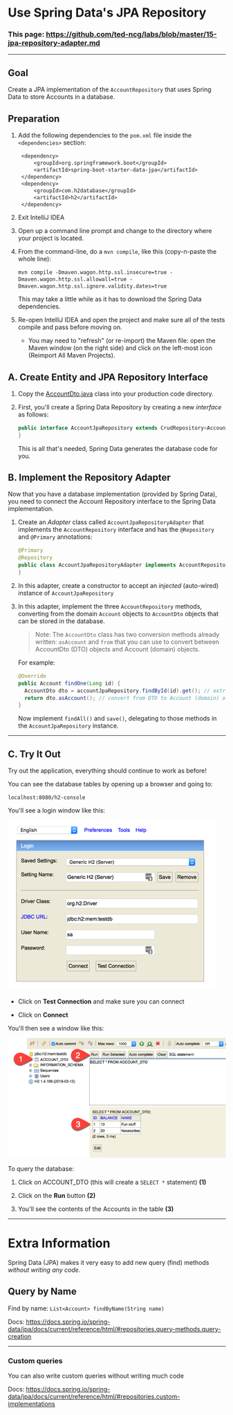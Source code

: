 # Use Spring Data's JPA Repository

### This page: https://github.com/ted-ncg/labs/blob/master/15-jpa-repository-adapter.md

----

## Goal 

Create a JPA implementation of the `AccountRepository` that uses Spring Data to store Accounts in a database.

## Preparation

1. Add the following dependencies to the `pom.xml` file inside the `<dependencies>` section:

        <dependency>
            <groupId>org.springframework.boot</groupId>
            <artifactId>spring-boot-starter-data-jpa</artifactId>
        </dependency>
        <dependency>
            <groupId>com.h2database</groupId>
            <artifactId>h2</artifactId>
        </dependency>

1. Exit IntelliJ IDEA 

1. Open up a command line prompt and change to the directory where your project is located.

1. From the command-line, do a `mvn compile`, like this (copy-n-paste the whole line):

   ```
   mvn compile -Dmaven.wagon.http.ssl.insecure=true -Dmaven.wagon.http.ssl.allowall=true -Dmaven.wagon.http.ssl.ignore.validity.dates=true
   ```
   
   This may take a little while as it has to download the Spring Data dependencies.
   
1. Re-open IntelliJ IDEA and open the project and make sure all of the tests compile and pass before moving on.

    * You may need to "refresh" (or re-import) the Maven file:
      open the Maven window (on the right side) and click on the left-most icon
      (Reimport All Maven Projects).

## A. Create Entity and JPA Repository Interface

1. Copy the [AccountDto.java](AccountDto.java) class into your production code directory.

1. First, you'll create a Spring Data Repository by creating a new *interface* as follows:

    ```java
    public interface AccountJpaRepository extends CrudRepository<AccountDto, Long> {
    }
    ```

   This is all that's needed, Spring Data generates the database code for you.

## B. Implement the Repository Adapter

Now that you have a database implementation (provided by Spring Data), you need to connect the Account Repository
interface to the Spring Data implementation.

1. Create an *Adapter* class called `AccountJpaRepositoryAdapter` that implements the `AccountRepository` interface
   and has the `@Repository` and `@Primary` annotations:

    ```java
    @Primary
    @Repository
    public class AccountJpaRepositoryAdapter implements AccountRepository {
    }
    ```

1. In this adapter, create a constructor to accept an *injected* (auto-wired) instance of `AccountJpaRepository`

1. In this adapter, implement the three `AccountRepository` methods, 
   converting from the domain `Account` objects to `AccountDto` objects that can be stored in the database.
   
   >Note: The `AccountDto` class has two conversion methods already written: `asAccount` and `from`
   >that you can use to convert between AccountDto (DTO) objects and Account (domain) objects.
   
   For example: 

    ```java
    @Override
    public Account findOne(Long id) {
      AccountDto dto = accountJpaRepository.findById(id).get(); // extract from Optional
      return dto.asAccount(); // convert from DTO to Account (domain) object
    }    
    ```

    Now implement `findAll()` and `save()`, delegating to those methods in the `AccountJpaRepository` instance.

----

## C. Try It Out

Try out the application, everything should continue to work as before!

You can see the database tables by opening up a browser and going to:

```
localhost:8080/h2-console
```

You'll see a login window like this:

![](h2console-login.png)

* Click on **Test Connection** and make sure you can connect

* Click on **Connect** 

You'll then see a window like this:

![](h2console-select.png)

To query the database:

1. Click on ACCOUNT_DTO (this will create a `SELECT *` statement) **(1)**

1. Click on the **Run** button **(2)**

1. You'll see the contents of the Accounts in the table **(3)**

----

# Extra Information

Spring Data (JPA) makes it very easy to add new query (find) methods *without writing any code*.

## Query by Name

Find by name: `List<Account> findByName(String name)`

Docs: https://docs.spring.io/spring-data/jpa/docs/current/reference/html/#repositories.query-methods.query-creation

---

### Custom queries

You can also write custom queries without writing much code
 
Docs: https://docs.spring.io/spring-data/jpa/docs/current/reference/html/#repositories.custom-implementations
